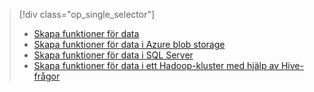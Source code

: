 > [!div class="op_single_selector"]
> * [Skapa funktioner för data](../articles/machine-learning/team-data-science-process/create-features.md)
> * [Skapa funktioner för data i Azure blob storage](../articles/machine-learning/team-data-science-process/create-features-blob.md)
> * [Skapa funktioner för data i SQL Server](../articles/machine-learning/team-data-science-process/create-features-sql-server.md)
> * [Skapa funktioner för data i ett Hadoop-kluster med hjälp av Hive-frågor](../articles/machine-learning/team-data-science-process/create-features-hive.md)
> 
> 

